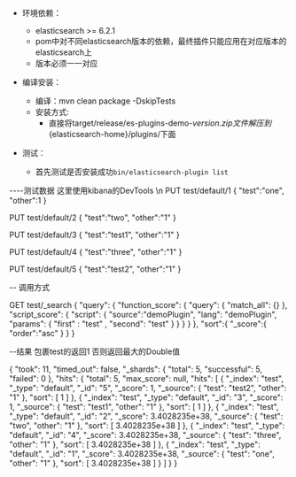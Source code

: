 * 环境依赖：
    * elasticsearch >= 6.2.1
    * pom中对不同elasticsearch版本的依赖，最终插件只能应用在对应版本的elasticsearch上
    * 版本必须一一对应

* 编译安装：
    * 编译：mvn clean package -DskipTests
    * 安装方式: 
        * 直接将target/release/es-plugins-demo-${version}.zip文件解压到${elasticsearch-home}/plugins/下面
       
* 测试：
    * 首先测试是否安装成功`bin/elasticsearch-plugin list`

----测试数据    这里使用kibana的DevTools \n
PUT test/default/1
{
  "test":"one",
  "other":1
}

PUT test/default/2
{
  "test":"two",
  "other":"1"
}

PUT test/default/3
{
  "test":"test1",
  "other":"1"
}

PUT test/default/4
{
  "test":"three",
  "other":"1"
}

PUT test/default/5
{
  "test":"test2",
  "other":"1"
}

--  调用方式 

GET test/_search 
{
    "query": {
      "function_score": {
        "query": {
          "match_all": {}
        },
        "script_score": {
          "script": {
            "source":"demoPlugin",
            "lang": "demoPlugin",
            "params": {
              "first" : "test" ,
              "second": "test" 
            }
          }
        }
      }
    },
    "sort":{
        "_score":{
          "order":"asc"
        }
      }
  }
  
--结果   包裹test的返回1 否则返回最大的Double值
  
  {
    "took": 11,
    "timed_out": false,
    "_shards": {
      "total": 5,
      "successful": 5,
      "failed": 0
    },
    "hits": {
      "total": 5,
      "max_score": null,
      "hits": [
        {
          "_index": "test",
          "_type": "default",
          "_id": "5",
          "_score": 1,
          "_source": {
            "test": "test2",
            "other": "1"
          },
          "sort": [
            1
          ]
        },
        {
          "_index": "test",
          "_type": "default",
          "_id": "3",
          "_score": 1,
          "_source": {
            "test": "test1",
            "other": "1"
          },
          "sort": [
            1
          ]
        },
        {
          "_index": "test",
          "_type": "default",
          "_id": "2",
          "_score": 3.4028235e+38,
          "_source": {
            "test": "two",
            "other": "1"
          },
          "sort": [
            3.4028235e+38
          ]
        },
        {
          "_index": "test",
          "_type": "default",
          "_id": "4",
          "_score": 3.4028235e+38,
          "_source": {
            "test": "three",
            "other": "1"
          },
          "sort": [
            3.4028235e+38
          ]
        },
        {
          "_index": "test",
          "_type": "default",
          "_id": "1",
          "_score": 3.4028235e+38,
          "_source": {
            "test": "one",
            "other": "1"
          },
          "sort": [
            3.4028235e+38
          ]
        }
      ]
    }
  }
  